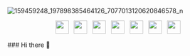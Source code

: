 <!--
**abbujo/abbujo** is a ✨ _special_ ✨ repository because its `README.md` (this file) appears on your GitHub profile.
-->

![159459248_197898385464126_7077013120620846578_n](https://user-images.githubusercontent.com/16717203/114333363-77f16400-9b8b-11eb-8836-a26fe093e7a2.jpg)


<p align="center">
<a href="https://prismasofts.com"><img height="30" src="https://github.com/stephenajulu/stephenajulu/blob/master/images/icons/link-solid.svg"></a>&nbsp;&nbsp;
<a href="https://facebook.com/itsabbu"><img height="30" src="https://github.com/stephenajulu/stephenajulu/blob/master/images/icons/facebook-square-brands.svg"></a>&nbsp;&nbsp;
<a href="https://www.instagram.com/abhi_jo___/"><img height="30" src="https://github.com/stephenajulu/stephenajulu/blob/master/images/icons/instagram-square-brands.svg"></a>&nbsp;&nbsp;
<a href="https://www.linkedin.com/in/joshiabj13/"><img height="30" src="https://github.com/stephenajulu/stephenajulu/blob/master/images/icons/linkedin-brands.svg"></a>&nbsp;&nbsp;
<a href="https://github.com/abbujo"><img height="30" src="https://github.com/stephenajulu/stephenajulu/blob/master/images/icons/github-square-brands.svg"></a>&nbsp;&nbsp;
<a href="mailto:abhishek@prismasofts.com.au"><img height="30" src="https://github.com/stephenajulu/stephenajulu/blob/master/images/icons/envelope-square-solid.svg"></a>&nbsp;&nbsp;
<a href="https://prismasoft.medium.com/"><img height="30" src="https://github.com/stephenajulu/stephenajulu/blob/master/images/icons/medium-brands.svg"></a>&nbsp;&nbsp;
</p>
### Hi there 👋

